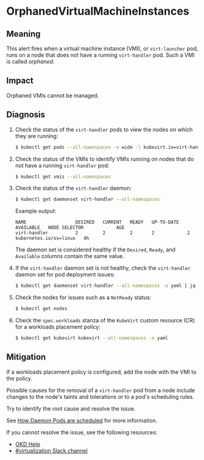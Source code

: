 # OrphanedVirtualMachineInstances
<!-- Edited by apinnick, Nov 2022-->

## Meaning

This alert fires when a virtual machine instance (VMI), or `virt-launcher` pod, runs on a node that does not have a running `virt-handler` pod. Such a VMI is called _orphaned_.

## Impact

Orphaned VMIs cannot be managed.

## Diagnosis

1. Check the status of the `virt-handler` pods to view the nodes on which they are running:

   ```bash
   $ kubectl get pods --all-namespaces -o wide -l kubevirt.io=virt-handler
   ```

2. Check the status of the VMIs to identify VMIs running on nodes that do not have a running `virt-handler` pod:

   ```bash
   $ kubectl get vmis --all-namespaces
   ```

3. Check the status of the `virt-handler` daemon:

   ```bash
   $ kubectl get daemonset virt-handler --all-namespaces
   ```

   Example output:

   ```
   NAME                  DESIRED   CURRENT   READY   UP-TO-DATE   AVAILABLE   NODE SELECTOR            AGE
   virt-handler          2         2         2       2            2           kubernetes.io/os=linux   4h
   ```

   The daemon set is considered healthy if the `Desired`, `Ready`, and `Available` columns contain the same value.

4. If the `virt-handler` daemon set is not healthy, check the `virt-handler` daemon set for pod deployment issues:

   ```bash
   $ kubectl get daemonset virt-handler --all-namespaces -o yaml | jq .status
   ```

5. Check the nodes for issues such as a `NotReady` status:

   ```bash
   $ kubectl get nodes
   ```

6. Check the `spec.workloads` stanza of the `KubeVirt` custom resource (CR) for a workloads placement policy:

   ```bash
   $ kubectl get kubevirt kubevirt --all-namespaces -o yaml
   ```

## Mitigation

If a workloads placement policy is configured, add the node with the VMI to the policy.

Possible causes for the removal of a `virt-handler` pod from a node include changes to the node's taints and tolerations or to a pod's scheduling rules.

Try to identify the root cause and resolve the issue.

<!--DS: If you cannot resolve the issue, log in to the link:https://access.redhat.com[Customer Portal] and open a support case, attaching the artifacts gathered during the Diagnosis procedure.-->
<!--USstart-->
See [How Daemon Pods are scheduled](https://kubernetes.io/docs/concepts/workloads/controllers/daemonset/#how-daemon-pods-are-scheduled) for more information.

If you cannot resolve the issue, see the following resources:

- [OKD Help](https://www.okd.io/help/)
- [#virtualization Slack channel](https://kubernetes.slack.com/channels/virtualization)
<!--USend-->
